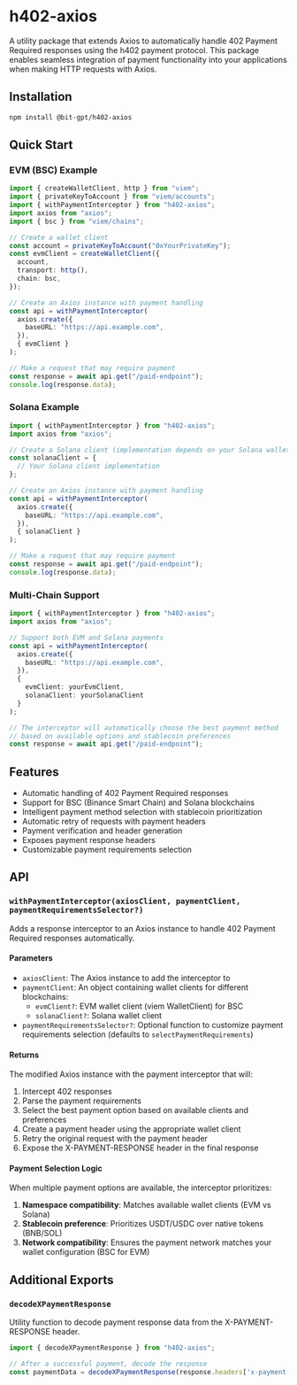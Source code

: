 # h402-axios

A utility package that extends Axios to automatically handle 402 Payment Required responses using the h402 payment protocol. This package enables seamless integration of payment functionality into your applications when making HTTP requests with Axios.

## Installation

```bash
npm install @bit-gpt/h402-axios
```

## Quick Start

### EVM (BSC) Example

```typescript
import { createWalletClient, http } from "viem";
import { privateKeyToAccount } from "viem/accounts";
import { withPaymentInterceptor } from "h402-axios";
import axios from "axios";
import { bsc } from "viem/chains";

// Create a wallet client
const account = privateKeyToAccount("0xYourPrivateKey");
const evmClient = createWalletClient({
  account,
  transport: http(),
  chain: bsc,
});

// Create an Axios instance with payment handling
const api = withPaymentInterceptor(
  axios.create({
    baseURL: "https://api.example.com",
  }),
  { evmClient }
);

// Make a request that may require payment
const response = await api.get("/paid-endpoint");
console.log(response.data);
```

### Solana Example

```typescript
import { withPaymentInterceptor } from "h402-axios";
import axios from "axios";

// Create a Solana client (implementation depends on your Solana wallet setup)
const solanaClient = {
  // Your Solana client implementation
};

// Create an Axios instance with payment handling
const api = withPaymentInterceptor(
  axios.create({
    baseURL: "https://api.example.com",
  }),
  { solanaClient }
);

// Make a request that may require payment
const response = await api.get("/paid-endpoint");
console.log(response.data);
```

### Multi-Chain Support

```typescript
import { withPaymentInterceptor } from "h402-axios";
import axios from "axios";

// Support both EVM and Solana payments
const api = withPaymentInterceptor(
  axios.create({
    baseURL: "https://api.example.com",
  }),
  { 
    evmClient: yourEvmClient,
    solanaClient: yourSolanaClient 
  }
);

// The interceptor will automatically choose the best payment method
// based on available options and stablecoin preferences
const response = await api.get("/paid-endpoint");
```

## Features

- Automatic handling of 402 Payment Required responses
- Support for BSC (Binance Smart Chain) and Solana blockchains
- Intelligent payment method selection with stablecoin prioritization
- Automatic retry of requests with payment headers
- Payment verification and header generation
- Exposes payment response headers
- Customizable payment requirements selection

## API

### `withPaymentInterceptor(axiosClient, paymentClient, paymentRequirementsSelector?)`

Adds a response interceptor to an Axios instance to handle 402 Payment Required responses automatically.

#### Parameters

- `axiosClient`: The Axios instance to add the interceptor to
- `paymentClient`: An object containing wallet clients for different blockchains:
  - `evmClient?`: EVM wallet client (viem WalletClient) for BSC
  - `solanaClient?`: Solana wallet client
- `paymentRequirementsSelector?`: Optional function to customize payment requirements selection (defaults to `selectPaymentRequirements`)

#### Returns

The modified Axios instance with the payment interceptor that will:
1. Intercept 402 responses
2. Parse the payment requirements
3. Select the best payment option based on available clients and preferences
4. Create a payment header using the appropriate wallet client
5. Retry the original request with the payment header
6. Expose the X-PAYMENT-RESPONSE header in the final response

#### Payment Selection Logic

When multiple payment options are available, the interceptor prioritizes:
1. **Namespace compatibility**: Matches available wallet clients (EVM vs Solana)
2. **Stablecoin preference**: Prioritizes USDT/USDC over native tokens (BNB/SOL)
3. **Network compatibility**: Ensures the payment network matches your wallet configuration (BSC for EVM)

## Additional Exports

### `decodeXPaymentResponse`

Utility function to decode payment response data from the X-PAYMENT-RESPONSE header.

```typescript
import { decodeXPaymentResponse } from "h402-axios";

// After a successful payment, decode the response
const paymentData = decodeXPaymentResponse(response.headers['x-payment-response']);
